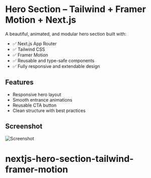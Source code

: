 # Hero Section – Tailwind + Framer Motion + Next.js

A beautiful, animated, and modular hero section built with:

- ✅ Next.js App Router
- ✅ Tailwind CSS
- ✅ Framer Motion
- ✅ Reusable and type-safe components
- ✅ Fully responsive and extendable design

## Features
- Responsive hero layout
- Smooth entrance animations
- Reusable CTA button
- Clean structure with best practices

## Screenshot
![Screenshot](./public/hero-preview.png)
# nextjs-hero-section-tailwind-framer-motion